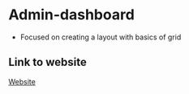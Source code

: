# Admin-dashboard
- Focused on creating a layout with basics of grid
## Link to website
[Website](https://kermit60.github.io/admin-dashboard/)